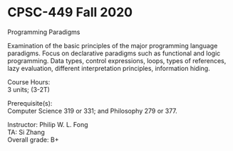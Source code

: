 # CPSC-449 Fall 2020  
Programming Paradigms  

Examination of the basic principles of the major programming language paradigms. Focus on declarative paradigms such as functional and logic programming. Data types, control expressions, loops, types of references, lazy evaluation, different interpretation principles, information hiding.  

Course Hours:  
3 units; (3-2T)  

Prerequisite(s):  
Computer Science 319 or 331; and Philosophy 279 or 377.  

Instructor: Philip W. L. Fong  
TA: Si Zhang  
Overall grade: B+  
